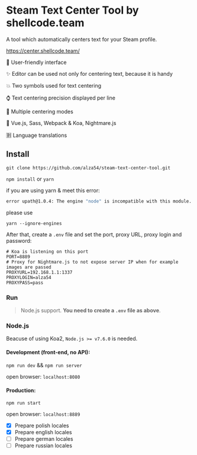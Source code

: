 # Steam Text Center Tool by shellcode.team
A tool which automatically centers text for your Steam profile.

https://center.shellcode.team/

:sparkling_heart: User-friendly interface

:sparkles: Editor can be used not only for centering text, because it is handy

:collision: Two symbols used for text centering

:watch: Text centering precision displayed per line

:raised_hands: Multiple centering modes

:rat: Vue.js, Sass, Webpack & Koa, Nightmare.js

:u5272: Language translations

## Install

`git clone https://github.com/alza54/steam-text-center-tool.git`

`npm install` or `yarn`

if you are using yarn & meet this error:

```bash
error upath@1.0.4: The engine "node" is incompatible with this module. Expected version ">=4 <=9".
```

please use

```
yarn --ignore-engines
```

After that, create a `.env` file and set the port, proxy URL, proxy login and password:

```env
# Koa is listening on this port
PORT=8889
# Proxy for Nightmare.js to not expose server IP when for example images are passed
PROXYURL=192.168.1.1:1337
PROXYLOGIN=alza54
PROXYPASS=pass
```

### Run

> Node.js support. **You need to create a `.env` file as above**.

### Node.js

Beacuse of using Koa2, `Node.js >= v7.6.0` is needed.

#### Development (front-end, no API):

`npm run dev` && `npm run server`

open browser: `localhost:8080`

#### Production:

`npm run start`

open browser: `localhost:8889`

- [x] Prepare polish locales
- [x] Prepare english locales
- [ ] Prepare german locales
- [ ] Prepare russian locales
